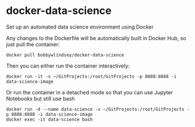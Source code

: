 # docker-data-science

Set up an automated data science environment using Docker

Any changes to the Dockerfile will be automatically built in Docker Hub, so just pull the container:

`docker pull bobbywlindsey/docker-data-science`

Then you can either run the container interactively:

`docker run -it -v ~/GitProjects:/root/GitProjects -p 8888:8888 -i data-science-image`

Or run the container in a detached mode so that you can use Jupyter Notebooks but still use bash

```
docker run -d --name data-science -v ~/GitProjects:/root/GitProjects -p 8888:8888 -i data-science-image
docker exec -it data-science bash
```
